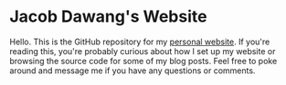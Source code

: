 # Jacob Dawang's Website

Hello.
This is the GitHub repository for my [personal website](https://www.jacobdawang.com).
If you're reading this, you're probably curious about how I set up my website or browsing the source code for some of my blog posts.
Feel free to poke around and message me if you have any questions or comments.
